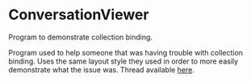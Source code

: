 # ConversationViewer
Program to demonstrate collection binding.

Program used to help someone that was having trouble with collection binding.  Uses the same layout style they used in order to more easily demonstrate what the issue was.  Thread available [here](https://www.codeproject.com/Messages/5335639/Re-Csharp-WPF-listbox-binding-to-selected-item-doe.aspx).
